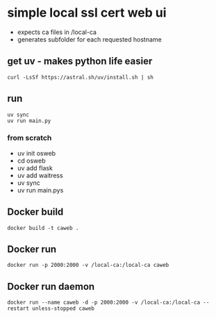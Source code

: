 # simple local ssl cert web ui
* expects ca files in /local-ca
* generates subfolder for each requested hostname

## get uv - makes python life easier
```
curl -LsSf https://astral.sh/uv/install.sh | sh
```

## run
```
uv sync
uv run main.py
```

### from scratch
- uv init osweb
- cd osweb
- uv add flask
- uv add waitress
- uv sync
- uv run main.pys

## Docker build
```
docker build -t caweb .
```

## Docker run
```
docker run -p 2000:2000 -v /local-ca:/local-ca caweb
```

## Docker run daemon
```
docker run --name caweb -d -p 2000:2000 -v /local-ca:/local-ca --restart unless-stopped caweb
```